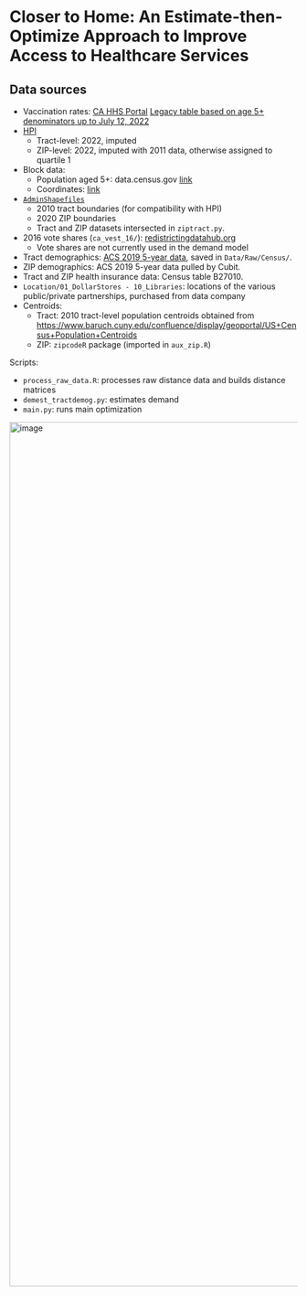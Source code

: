 # Closer to Home: An Estimate-then-Optimize Approach to Improve Access to Healthcare Services

## Data sources
 - Vaccination rates: [CA HHS Portal](https://data.chhs.ca.gov/dataset/covid-19-vaccine-progress-dashboard-data-by-zip-code) [Legacy table based on age 5+ denominators up to July 12, 2022](https://data.chhs.ca.gov/dataset/ead44d40-fd63-4f9f-950a-3b0111074de8/resource/580fb3a5-2451-4e18-be50-5a22f1ee7341/download/covid19vaccinesbyzipcode_071222.csv)
 - [HPI](https://api.healthyplacesindex.org/)
   - Tract-level: 2022, imputed
   - ZIP-level: 2022, imputed with 2011 data, otherwise assigned to quartile 1
 - Block data:
   - Population aged 5+: data.census.gov [link](https://data.census.gov/table?t=Resident+Population&g=040XX00US06$1000000&y=2020&tid=DECENNIALDHC2020.P1)
   - Coordinates: [link](https://www2.census.gov/programs-surveys/decennial/2020/data/01-Redistricting_File--PL_94-171/California/)
 - [`AdminShapefiles`](https://www.census.gov/cgi-bin/geo/shapefiles/index.php)
   - 2010 tract boundaries (for compatibility with HPI)
   - 2020 ZIP boundaries 
   - Tract and ZIP datasets intersected in `ziptract.py`.
 - 2016 vote shares (`ca_vest_16/`): [redistrictingdatahub.org](https://redistrictingdatahub.org/dataset/vest-2016-california-precinct-and-election-results/)
   - Vote shares are not currently used in the demand model
 - Tract demographics: [ACS 2019 5-year data](https://www.census.gov/topics/research/guidance/planning-databases.2020.html), saved in `Data/Raw/Census/`.
 - ZIP demographics: ACS 2019 5-year data pulled by Cubit.
 - Tract and ZIP health insurance data: Census table B27010.
 - `Location/01_DollarStores - 10_Libraries`: locations of the various public/private partnerships, purchased from data company
 - Centroids:
   - Tract: 2010 tract-level population centroids obtained from https://www.baruch.cuny.edu/confluence/display/geoportal/US+Census+Population+Centroids
   - ZIP: `zipcodeR` package (imported in `aux_zip.R`)

Scripts:
 - `process_raw_data.R`: processes raw distance data and builds distance matrices
 - `demest_tractdemog.py`: estimates demand
 - `main.py`: runs main optimization

<img width="1512" alt="image" src="https://github.com/zhijianli9999/VaxDemandDistance/assets/60592696/bf6df058-0bb6-4033-bdc3-ef7d42d06940">
